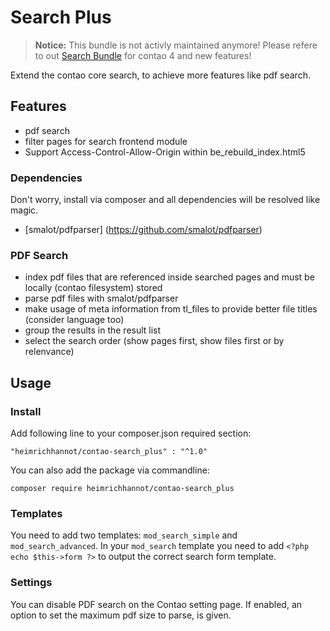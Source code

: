 # Search Plus

> **Notice:** This bundle is not activly maintained anymore! Please refere to out [Search Bundle](https://github.com/heimrichhannot/contao-search-bundle) for contao 4 and new features!

Extend the contao core search, to achieve more features like pdf search.

## Features

- pdf search
- filter pages for search frontend module 
- Support Access-Control-Allow-Origin within be_rebuild_index.html5

### Dependencies

Don't worry, install via composer and all dependencies will be resolved like magic.

- [smalot/pdfparser] (https://github.com/smalot/pdfparser)

### PDF Search

- index pdf files that are referenced inside searched pages and must be locally (contao filesystem) stored
- parse pdf files with smalot/pdfparser
- make usage of meta information from tl_files to provide better file titles (consider language too)
- group the results in the result list
- select the search order (show pages first, show files first or by relenvance)

## Usage

### Install 

Add following line to your composer.json required section:

    "heimrichhannot/contao-search_plus" : "^1.0"
    
You can also add the package via commandline:

    composer require heimrichhannot/contao-search_plus

### Templates

You need to add two templates: `mod_search_simple` and `mod_search_advanced`. In your `mod_search` template you need to add `<?php echo $this->form ?>` to output the correct search form template. 

### Settings

You can disable PDF search on the Contao setting page. If enabled, an option to set the maximum pdf size to parse, is given.
